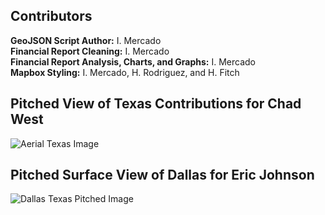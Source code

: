 
## Contributors ##  
**GeoJSON Script Author:** I. Mercado  
**Financial Report Cleaning:** I. Mercado  
**Financial Report Analysis, Charts, and Graphs:** I. Mercado  
**Mapbox Styling:** I. Mercado, H. Rodriguez, and H. Fitch

## Pitched View of Texas Contributions for Chad West  ##
![](Visuals/ChadWest3D.png?raw=true "Aerial Texas Image")

## Pitched Surface View of Dallas for Eric Johnson ##
![](Visuals/EricJohnson3D.png?raw=true "Dallas Texas Pitched  Image")

